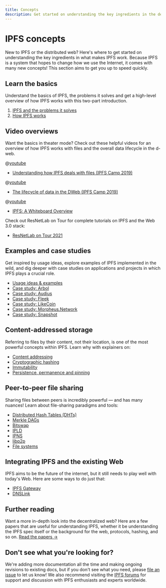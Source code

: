 ```yaml
---
title: Concepts
description: Get started on understanding the key ingredients in the decentralized web and how IPFS works.
---
```


# IPFS concepts

New to IPFS or the distributed web? Here's where to get started on understanding the key ingredients in what makes IPFS work. Because IPFS is a system that hopes to change how we use the Internet, it comes with many new concepts! This section aims to get you up to speed quickly.

## Learn the basics

Understand the basics of IPFS, the problems it solves and get a high-level overview of how IPFS works with this two-part introduction.

1. [IPFS and the problems it solves](../concepts/what-is-ipfs.md)
2. [How IPFS works](../concepts/how-ipfs-works.md)

## Video overviews

Want the basics in theater mode? Check out these helpful videos for an overview of how IPFS works with files and the overall data lifecycle in the d-web.

<!-- markdown-link-check-disable -->
@[youtube](Z5zNPwMDYGg)

- [Understanding how IPFS deals with files (IPFS Camp 2019)](https://youtu.be/Z5zNPwMDYGg)

@[youtube](fLUq0RkiTBA)

- [The lifecycle of data in the DWeb (IPFS Camp 2019)](https://youtu.be/fLUq0RkiTBA)

@[youtube](J-drqD2UebM)

- [IPFS: A Whiteboard Overview](https://www.youtube.com/watch?v=J-drqD2UebM)
<!-- markdown-link-check-enable-->
Check out ResNetLab on Tour for complete tutorials on IPFS and the Web 3.0 stack:

- [ResNetLab on Tour 2021](https://research.protocol.ai/tutorials/resnetlab-on-tour/)

## Examples and case studies

Get inspired by usage ideas, explore examples of IPFS implemented in the wild, and dig deeper with case studies on applications and projects in which IPFS plays a crucial role.

- [Usage ideas & examples](usage-ideas-examples.md)
- [Case study: Arbol](../case-studies/arbol.md)
- [Case study: Audius](../case-studies/audius.md)
- [Case study: Fleek](../case-studies/fleek.md)
- [Case study: LikeCoin](../case-studies/likecoin.md)
- [Case study: Morpheus.Network](../case-studies/morpheus.md)
- [Case study: Snapshot](../case-studies/snapshot.md)

## Content-addressed storage

Referring to files by their content, not their location, is one of the most powerful concepts within IPFS. Learn why with explainers on:

- [Content addressing](content-addressing.md)
- [Cryptographic hashing](hashing.md)
- [Immutability](immutability.md)
- [Persistence, permanence and pinning](persistence.md)

## Peer-to-peer file sharing

Sharing files between peers is incredibly powerful — and has many nuances! Learn about file-sharing paradigms and tools:

- [Distributed Hash Tables (DHTs)](dht.md)
- [Merkle DAGs](merkle-dag.md)
- [Bitswap](bitswap.md)
- [IPLD](ipld.md)
- [IPNS](ipns.md)
- [libp2p](libp2p.md)
- [File systems](file-systems.md)

## Integrating IPFS and the existing Web

IPFS aims to be the future of the internet, but it still needs to play well with today's Web. Here are some ways to do just that:

- [IPFS Gateway](ipfs-gateway.md)
- [DNSLink](dnslink.md)

## Further reading

Want a more in-depth look into the decentralized web? Here are a few papers that are useful for understanding IPFS, whether it be understanding the IPFS spec itself or the background for the web, protocols, hashing, and so on. [Read the papers →](further-reading/academic-papers.md)

## Don't see what you're looking for?

We're adding more documentation all the time and making ongoing revisions to existing docs, but if you don't see what you need, please [file an issue](https://github.com/ipfs/ipfs-docs/issues/new?assignees=&labels=OKR+3%3A+Content+Improvement%2C+docs-ipfs&template=content-request.md&title=%5BCONTENT+REQUEST%5D+%28add+your+title+here%21%29) to let us know! We also recommend visiting the [IPFS forums](https://discuss.ipfs.tech/) for support and discussion with IPFS enthusiasts and experts worldwide.
